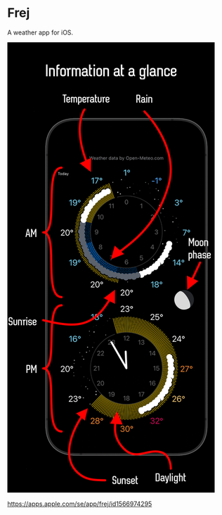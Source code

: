 # Frej

A weather app for iOS.

![Screenshot](explanation_graphic.png)

https://apps.apple.com/se/app/frej/id1566974295
